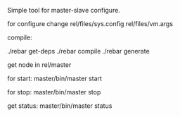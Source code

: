 Simple tool for master-slave configure.

for configure change
rel/files/sys.config
rel/files/vm.args

compile:

./rebar get-deps 
./rebar compile
./rebar generate

get node in rel/master

for start:
master/bin/master start

for stop:
master/bin/master stop

get status:
master/bin/master status
